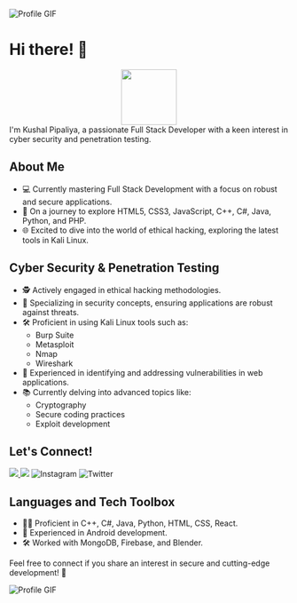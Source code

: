 ![Profile GIF](https://user-images.githubusercontent.com/73097560/115834477-dbab4500-a447-11eb-908a-139a6edaec5c.gif)
# Hi there! 👋
<div id="header" align="center">
  <img src="https://media.giphy.com/media/M9gbBd9nbDrOTu1Mqx/giphy.gif" width="100"/>
</div>
I'm Kushal Pipaliya, a passionate Full Stack Developer with a keen interest in cyber security and penetration testing.

## About Me
- 💻 Currently mastering Full Stack Development with a focus on robust and secure applications.
- 🚀 On a journey to explore HTML5, CSS3, JavaScript, C++, C#, Java, Python, and PHP.
- 🌐 Excited to dive into the world of ethical hacking, exploring the latest tools in Kali Linux.

## Cyber Security & Penetration Testing
- 🕵️ Actively engaged in ethical hacking methodologies.
- 🔐 Specializing in security concepts, ensuring applications are robust against threats.
- 🛠️ Proficient in using Kali Linux tools such as:
  - Burp Suite
  - Metasploit
  - Nmap
  - Wireshark
- 🚨 Experienced in identifying and addressing vulnerabilities in web applications.
- 📚 Currently delving into advanced topics like:
  - Cryptography
  - Secure coding practices
  - Exploit development

## Let's Connect!

<div style="display: inline-block; text-decoration: none;color: inherit;"> 
  <a href="https://www.linkedin.com/in/kushal-pipaliya" target="_blank">
    <img src="https://img.shields.io/badge/LinkedIn-0077B5?style=for-the-badge&logo=linkedin&logoColor=white" target="_blank">
  </a>
  <a style="text-decoration: none;color: inherit; " href="mailto:21bmiit129@gmail.com">
    <img src="https://img.shields.io/badge/-Gmail-%23333?style=for-the-badge&logo=gmail&logoColor=white" target="_blank">
  </a>
  <a style="text-decoration: none;color: inherit; " href="https://www.instagram.com/_kushal_pipaliya/" target="_blank">
    <img src="https://img.shields.io/badge/-Instagram-%23E4405F?style=for-the-badge&logo=instagram&logoColor=white" alt="Instagram">
  </a>
  <a style="text-decoration: none;color: inherit;" href="https://twitter.com/PipaliyaKu78237" target="_blank">
    <img src="https://img.shields.io/badge/-Twitter-%231DA1F2?style=for-the-badge&logo=twitter&logoColor=white" alt="Twitter">
  </a>
</div>



## Languages and Tech Toolbox
- 👨‍💻 Proficient in C++, C#, Java, Python, HTML, CSS, React.
- 📱 Experienced in Android development.
- 🛠️ Worked with MongoDB, Firebase, and Blender.

Feel free to connect if you share an interest in secure and cutting-edge development! 🚀

![Profile GIF](https://user-images.githubusercontent.com/73097560/115834477-dbab4500-a447-11eb-908a-139a6edaec5c.gif)
